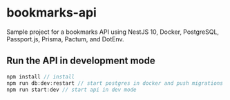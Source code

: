 # bookmarks-api

Sample project for a bookmarks API using NestJS 10, Docker, PostgreSQL, Passport.js, Prisma, Pactum, and DotEnv.

## Run the API in development mode

```javascript
npm install // install
npm run db:dev:restart // start postgres in docker and push migrations
npm run start:dev // start api in dev mode
```
